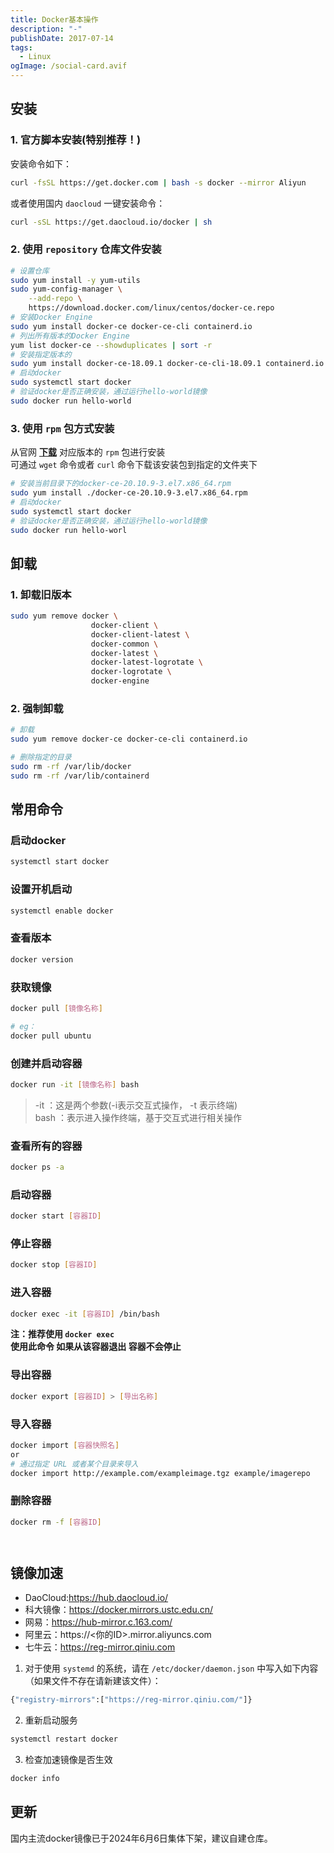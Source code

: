 ```yaml
---
title: Docker基本操作
description: "-"
publishDate: 2017-07-14
tags:
  - Linux
ogImage: /social-card.avif
---
```

## 安装
### 1. 官方脚本安装(特别推荐！)  
安装命令如下：
```sh
curl -fsSL https://get.docker.com | bash -s docker --mirror Aliyun
```
或者使用国内 `daocloud` 一键安装命令：
```sh
curl -sSL https://get.daocloud.io/docker | sh
```

### 2. 使用 `repository` 仓库文件安装  
```sh
# 设置仓库
sudo yum install -y yum-utils
sudo yum-config-manager \
    --add-repo \
    https://download.docker.com/linux/centos/docker-ce.repo
# 安装Docker Engine
sudo yum install docker-ce docker-ce-cli containerd.io
# 列出所有版本的Docker Engine
yum list docker-ce --showduplicates | sort -r
# 安装指定版本的
sudo yum install docker-ce-18.09.1 docker-ce-cli-18.09.1 containerd.io
# 启动docker
sudo systemctl start docker
# 验证docker是否正确安装，通过运行hello-world镜像
sudo docker run hello-world
```

### 3. 使用 `rpm` 包方式安装  
从官网 **[下载](https://download.docker.com/linux/centos/)** 对应版本的 `rpm` 包进行安装  
可通过 `wget` 命令或者 `curl` 命令下载该安装包到指定的文件夹下  
```sh
# 安装当前目录下的docker-ce-20.10.9-3.el7.x86_64.rpm
sudo yum install ./docker-ce-20.10.9-3.el7.x86_64.rpm
# 启动docker
sudo systemctl start docker
# 验证docker是否正确安装，通过运行hello-world镜像
sudo docker run hello-worl
```

## 卸载
### 1. 卸载旧版本
```sh
sudo yum remove docker \
                  docker-client \
                  docker-client-latest \
                  docker-common \
                  docker-latest \
                  docker-latest-logrotate \
                  docker-logrotate \
                  docker-engine
```

### 2. 强制卸载
```sh
# 卸载
sudo yum remove docker-ce docker-ce-cli containerd.io

# 删除指定的目录
sudo rm -rf /var/lib/docker
sudo rm -rf /var/lib/containerd
```

## 常用命令
### 启动docker
```sh
systemctl start docker
```
### 设置开机启动
```sh
systemctl enable docker
```
### 查看版本
```sh
docker version
```
### 获取镜像
```sh
docker pull [镜像名称]

# eg：
docker pull ubuntu
```
### 创建并启动容器
```sh
docker run -it [镜像名称] bash
```
>-it ：这是两个参数(-i表示交互式操作， -t 表示终端)  
bash ：表示进入操作终端，基于交互式进行相关操作  

### 查看所有的容器
```sh
docker ps -a
```
### 启动容器
```sh
docker start [容器ID]
```

### 停止容器
```sh
docker stop [容器ID]
```

### 进入容器
```sh
docker exec -it [容器ID] /bin/bash
```
**注：**推荐使用 `docker exec`  
使用此命令 如果从该容器退出 容器不会**停止**

### 导出容器
```sh
docker export [容器ID] > [导出名称]
```

### 导入容器
```sh
docker import [容器快照名]
or
# 通过指定 URL 或者某个目录来导入
docker import http://example.com/exampleimage.tgz example/imagerepo
```

### 删除容器
```sh
docker rm -f [容器ID]
```

```sh

```

```sh

```

## 镜像加速
- DaoCloud:https://hub.daocloud.io/
- 科大镜像：https://docker.mirrors.ustc.edu.cn/  
- 网易：https://hub-mirror.c.163.com/  
- 阿里云：https://<你的ID>.mirror.aliyuncs.com  
- 七牛云：https://reg-mirror.qiniu.com  
1. 对于使用 `systemd` 的系统，请在 `/etc/docker/daemon.json` 中写入如下内容（如果文件不存在请新建该文件）：  
```sh
{"registry-mirrors":["https://reg-mirror.qiniu.com/"]}
```

2. 重新启动服务
```sh
systemctl restart docker
```

3. 检查加速镜像是否生效
```sh
docker info
```

## 更新
国内主流docker镜像已于2024年6月6日集体下架，建议自建仓库。  
